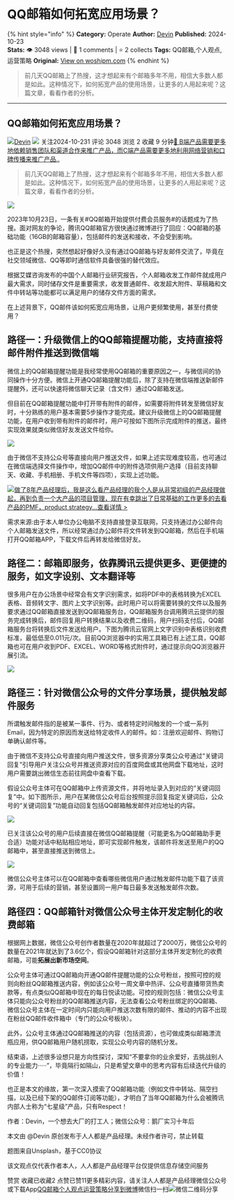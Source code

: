 # QQ邮箱如何拓宽应用场景？
{% hint style="info" %}
**Category:** Operate
**Author:** [Devin](https://www.woshipm.com/u/1085540)
**Published:** 2024-10-23  
**Stats:** 👁️ 3048 views | 💬 1 comments | ⭐ 2 collects
**Tags:** QQ邮箱,个人观点,运营策略
**Original:** [View on woshipm.com](https://www.woshipm.com/operate/6130106.html)
{% endhint %}
> 前几天QQ邮箱上了热搜，这才想起来有个邮箱多年不用，相信大多数人都是如此。这种情况下，如何拓宽产品的使用场景，让更多的人用起来呢？这篇文章，看看作者的分析。

---

## QQ邮箱如何拓宽应用场景？

[![](https://image.woshipm.com/wp-files/2021/05/QDCCkQwIcTg05w2cBFxM.png!/both/72x72)](https://www.woshipm.com/u/1085540)[Devin](https://www.woshipm.com/u/1085540) ![](https://static.woshipm.com/tag/1101_1@2x.png) 关注2024-10-231 评论 3048 浏览 2 收藏 9 分钟[🔗 B端产品需要更多地依赖销售团队和渠道合作来推广产品，而C端产品需要更多地利用网络营销和口碑传播来推广产品..](https://ke.qidianla.com/courses/bcpm)

> 前几天QQ邮箱上了热搜，这才想起来有个邮箱多年不用，相信大多数人都是如此。这种情况下，如何拓宽产品的使用场景，让更多的人用起来呢？这篇文章，看看作者的分析。

![](https://image.woshipm.com/2023/04/13/8b7fd9de-d9eb-11ed-bd74-00163e0b5ff3.jpg)

2023年10月23日，一条有关#QQ邮箱开始提供付费会员服务#的话题成为了热搜。面对网友的争论，腾讯QQ邮箱官方很快通过微博进行了回应：QQ邮箱的基础功能（16GB的邮箱容量），包括邮件的发送和接收，不会受到影响。

也正是这个热搜，突然想起好像好久没有通过QQ邮箱与好友邮件交流了，毕竟在社交领域微信、QQ等即时通信软件具备很强的替代效应。

根据艾媒咨询发布的中国个人邮箱行业研究报告，个人邮箱收发工作邮件就成用户最大需求，同时储存文件是重要需求，收发普通邮件、收发超大附件、草稿箱和文件中转站等功能都可以满足用户的储存文件方面的需求。

在上述背景下，QQ邮件该如何拓宽应用场景，让用户更频繁使用，甚至付费使用？

## 路径一：升级微信上的QQ邮箱提醒功能，支持直接将邮件附件推送到微信端

微信上的QQ邮箱提醒功能是我经常使用QQ邮箱的重要原因之一，与微信间的协同操作十分方便。微信上开通QQ邮箱提醒功能后，除了支持在微信端推送新邮件提醒外，还可以快速将微信聊天记录（含文件）通过QQ邮箱发送。

但目前在QQ邮箱提醒功能中打开带有附件的邮件，如需要将附件转发至微信好友时，十分熟练的用户基本需要5步操作才能完成。建议升级微信上的QQ邮箱提醒功能，在用户收到带有附件的邮件时，用户可按如下图所示完成附件的推送，最终实现效果就类似微信好友发送文件给你。

![](https://image.woshipm.com/2024/10/21/70c382cc-8fa6-11ef-abf0-00163e0b5ff3.png)

由于微信不支持公众号等直接向用户推送文件，如果上述实现难度较高，也可通过在微信端选择文件操作中，增加QQ邮件中的附件选项供用户选择（目前支持聊天、收藏、手机相册、手机文件等四项），实现上述功能。

[![](https://image.woshipm.com/2023/08/02/bf59b8ba-30e4-11ee-88e7-00163e0b5ff3.png)做了8年产品经理后，我是这么看产品经理的我个人是从非常初级的产品经理做起，再到负责一个大产品的项目管理，现在有幸跳出了日常基础的工作更多的去看产品的PMF，product strategy...查看详情 >](https://ke.qidianla.com/courses/bcpm)

需求来源:由于本人单位办公电脑不支持直接登录互联网，只支持通过办公邮件向个人邮箱发送文件，所以经常通过办公邮件将文件转发到QQ邮箱，然后在手机端打开QQ邮箱APP，下载文件后再转发给微信好友。

## 路径二：邮箱即服务，依靠腾讯云提供更多、更便捷的服务，如文字设别、文本翻译等

很多用户在办公场景中经常会有文字识别需求，如将PDF中的表格转换为EXCEL表格、音频转文字、图片上文字识别等。此时用户可以将需要转换的文件以及服务要求通过QQ邮箱直接发送到QQ邮箱服务台，QQ邮箱服务台调用腾讯云提供的服务完成转换后，邮件回复用户转换结果以及收费二维码，用户扫码支付后，QQ邮箱服务台将转换后文件发送给用户。下图为腾讯云官网上文字识别中表格识别收费标准，最低低至0.011元/次。目前QQ浏览器中的实用工具箱已有上述工具，QQ邮箱也可在用户收到PDF、EXCEL、WORD等格式附件时，通过提示向QQ浏览器开展引流。

![](https://image.woshipm.com/2024/10/22/62195f4a-906d-11ef-baf4-00163e0b5ff3.png)

## 路径三：针对微信公众号的文件分享场景，提供触发邮件服务

所谓触发邮件指的是被某一事件、行为、或者特定时间触发的一个或一系列Email，因为特定的原因而发送给特定收件人的邮件。如：注册欢迎邮件、购物订单确认邮件等。

由于微信不支持公众号直接向用户推送文件，很多资源分享类公众号通过“关键词回复”引导用户关注公众号并推送资源对应的百度网盘或其他网盘下载地址，这时用户需要跳出微信生态前往网盘中查看下载。

假设公众号主体可在QQ邮箱中上传资源文件，并将地址录入到对应的“关键词回复”中。如下图所示，用户在某微信公众号后台按照提示回复指定关键词后，公众号的“关键词回复”功能自动回复包括QQ邮箱触发邮件对应地址的内容。

![](https://image.woshipm.com/2024/10/21/bfa688d0-8fa6-11ef-9e12-00163e0b5ff3.png)

已关注该公众号的用户后续直接在微信QQ邮箱提醒（可能更名为QQ邮箱助手更合适）功能对话中粘贴相应地址，即可实现邮件触发，该邮件将发送至用户的QQ邮箱中，甚至直接推送到微信上。

![](https://image.woshipm.com/2024/10/21/e3ed291a-8fa6-11ef-baf4-00163e0b5ff3.png)

微信公众号主体可以在QQ邮箱中查看哪些微信用户通过触发邮件功能下载了该资源，可用于后续的营销，甚至设置同一用户每日最多发送触发邮件次数。

## 路径四：QQ邮箱针对微信公众号主体开发定制化的收费邮箱

根据网上数据，微信公众号创作者数量在2020年就超过了2000万，微信公众号的数量在2021年就达到了3.6亿个，假设QQ邮箱针对这部分主体开发定制化的收费邮箱，可能**拓展出新市场空间**。

公众号主体可通过QQ邮箱向开通QQ邮件提醒功能的公众号粉丝，按照可控的规则向粉丝QQ邮箱推送内容，例如该公众号一周文章中热评、公众号直播带货热卖款等，有点类似QQ邮箱中现在的每日悦读功能。可控的规则包括：微信公众号主体只能向公众号粉丝的QQ邮箱推送内容，无法查看公众号粉丝绑定的QQ邮箱、微信公众号主体在一定时间内只能向用户推送次数有限的邮件、推动的内容不出现在粉丝QQ邮件收件箱中（专门的公众号板块）。

此外，公众号主体通过QQ邮箱推送的内容（包括资源），也可做成类似邮箱漂流瓶应用，供QQ邮箱用户随机捞取，实现公众号内容的随机分发。

结束语，上述很多设想只是方向性探讨，深知“不要拿你的业余爱好，去挑战别人的专业能力·····”，毕竟隔行如隔山，只是希望文章中的思考内容有后续迭代升级的价值！

也正是本文的缘故，第一次深入摸索了QQ邮箱功能（例如文件中转站、隔空扫描，以及已经下架的QQ邮件订阅等功能），才明白了当年QQ邮箱为什么会被腾讯内部人士称为“七星级”产品，只有Respect！

作者：Devin，一个想去大厂的打工人；微信公众号：鹅厂实习十年后

本文由 @Devin 原创发布于人人都是产品经理。未经作者许可，禁止转载

题图来自Unsplash，基于CC0协议

该文观点仅代表作者本人，人人都是产品经理平台仅提供信息存储空间服务

赞赏 收藏已收藏2 点赞已赞11更多精彩内容，请关注人人都是产品经理微信公众号或下载App[QQ邮箱](https://www.woshipm.com/tag/qq%e9%82%ae%e7%ae%b1)[个人观点](https://www.woshipm.com/tag/%e4%b8%aa%e4%ba%ba%e8%a7%82%e7%82%b9)[运营策略](https://www.woshipm.com/tag/%e8%bf%90%e8%90%a5%e7%ad%96%e7%95%a5)[分享到微博](https://service.weibo.com/share/share.php?appkey=2775287854&title=QQ邮箱如何拓宽应用场景？&url=https://www.woshipm.com/operate/6130106.html&pic=https://image.woshipm.com/2023/04/13/8b7fd9de-d9eb-11ed-bd74-00163e0b5ff3.jpg)微信扫一扫![微信二维码](https://api.pwmqr.com/qrcode/create/?url=https://www.woshipm.com/operate/6130106.html)分享